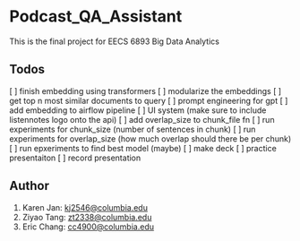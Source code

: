 # Podcast_QA_Assistant

This is the final project for EECS 6893 Big Data Analytics

## Todos
[ ] finish embedding using transformers
[ ] modularize the embeddings 
[ ] get top n most similar documents to query
[ ] prompt engineering for gpt
[ ] add embedding to airflow pipeline
[ ] UI system (make sure to include listennotes logo onto the api)
[ ] add overlap_size to chunk_file fn
[ ] run experiments for chunk_size (number of sentences in chunk)
[ ] run experiments for overlap_size (how much overlap should there be per chunk)
[ ] run epxeriments to find best model (maybe) 
[ ] make deck
[ ] practice presentaiton
[ ] record presentation



## Author
1. Karen Jan: kj2546@columbia.edu
2. Ziyao Tang: zt2338@columbia.edu
3. Eric Chang: cc4900@columbia.edu
